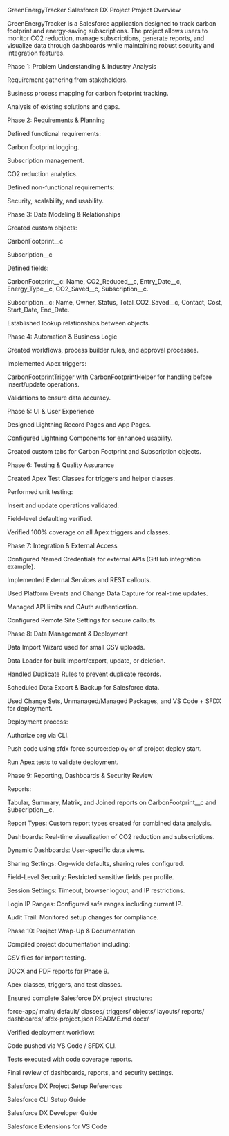 GreenEnergyTracker Salesforce DX Project
Project Overview

GreenEnergyTracker is a Salesforce application designed to track carbon footprint and energy-saving subscriptions. The project allows users to monitor CO2 reduction, manage subscriptions, generate reports, and visualize data through dashboards while maintaining robust security and integration features.

Phase 1: Problem Understanding & Industry Analysis

Requirement gathering from stakeholders.

Business process mapping for carbon footprint tracking.

Analysis of existing solutions and gaps.

Phase 2: Requirements & Planning

Defined functional requirements:

Carbon footprint logging.

Subscription management.

CO2 reduction analytics.

Defined non-functional requirements:

Security, scalability, and usability.

Phase 3: Data Modeling & Relationships

Created custom objects:

CarbonFootprint__c

Subscription__c

Defined fields:

CarbonFootprint__c: Name, CO2_Reduced__c, Entry_Date__c, Energy_Type__c, CO2_Saved__c, Subscription__c.

Subscription__c: Name, Owner, Status, Total_CO2_Saved__c, Contact, Cost, Start_Date, End_Date.

Established lookup relationships between objects.

Phase 4: Automation & Business Logic

Created workflows, process builder rules, and approval processes.

Implemented Apex triggers:

CarbonFootprintTrigger with CarbonFootprintHelper for handling before insert/update operations.

Validations to ensure data accuracy.

Phase 5: UI & User Experience

Designed Lightning Record Pages and App Pages.

Configured Lightning Components for enhanced usability.

Created custom tabs for Carbon Footprint and Subscription objects.

Phase 6: Testing & Quality Assurance

Created Apex Test Classes for triggers and helper classes.

Performed unit testing:

Insert and update operations validated.

Field-level defaulting verified.

Verified 100% coverage on all Apex triggers and classes.

Phase 7: Integration & External Access

Configured Named Credentials for external APIs (GitHub integration example).

Implemented External Services and REST callouts.

Used Platform Events and Change Data Capture for real-time updates.

Managed API limits and OAuth authentication.

Configured Remote Site Settings for secure callouts.

Phase 8: Data Management & Deployment

Data Import Wizard used for small CSV uploads.

Data Loader for bulk import/export, update, or deletion.

Handled Duplicate Rules to prevent duplicate records.

Scheduled Data Export & Backup for Salesforce data.

Used Change Sets, Unmanaged/Managed Packages, and VS Code + SFDX for deployment.

Deployment process:

Authorize org via CLI.

Push code using sfdx force:source:deploy or sf project deploy start.

Run Apex tests to validate deployment.

Phase 9: Reporting, Dashboards & Security Review

Reports:

Tabular, Summary, Matrix, and Joined reports on CarbonFootprint__c and Subscription__c.

Report Types: Custom report types created for combined data analysis.

Dashboards: Real-time visualization of CO2 reduction and subscriptions.

Dynamic Dashboards: User-specific data views.

Sharing Settings: Org-wide defaults, sharing rules configured.

Field-Level Security: Restricted sensitive fields per profile.

Session Settings: Timeout, browser logout, and IP restrictions.

Login IP Ranges: Configured safe ranges including current IP.

Audit Trail: Monitored setup changes for compliance.

Phase 10: Project Wrap-Up & Documentation

Compiled project documentation including:

CSV files for import testing.

DOCX and PDF reports for Phase 9.

Apex classes, triggers, and test classes.

Ensured complete Salesforce DX project structure:

force-app/
    main/
        default/
            classes/
            triggers/
            objects/
            layouts/
            reports/
            dashboards/
sfdx-project.json
README.md
docx/


Verified deployment workflow:

Code pushed via VS Code / SFDX CLI.

Tests executed with code coverage reports.

Final review of dashboards, reports, and security settings.

Salesforce DX Project Setup References

Salesforce CLI Setup Guide

Salesforce DX Developer Guide

Salesforce Extensions for VS Code
